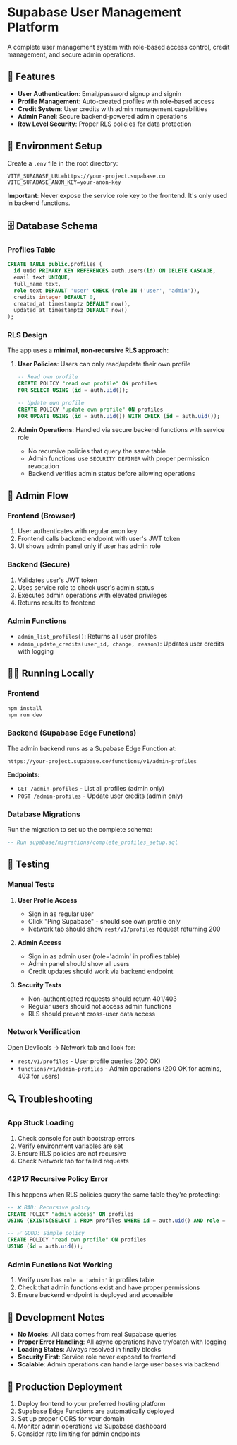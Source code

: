 # Supabase User Management Platform

A complete user management system with role-based access control, credit management, and secure admin operations.

## 🚀 Features

- **User Authentication**: Email/password signup and signin
- **Profile Management**: Auto-created profiles with role-based access
- **Credit System**: User credits with admin management capabilities
- **Admin Panel**: Secure backend-powered admin operations
- **Row Level Security**: Proper RLS policies for data protection

## 🔧 Environment Setup

Create a `.env` file in the root directory:

```env
VITE_SUPABASE_URL=https://your-project.supabase.co
VITE_SUPABASE_ANON_KEY=your-anon-key
```

**Important**: Never expose the service role key to the frontend. It's only used in backend functions.

## 🗄️ Database Schema

### Profiles Table
```sql
CREATE TABLE public.profiles (
  id uuid PRIMARY KEY REFERENCES auth.users(id) ON DELETE CASCADE,
  email text UNIQUE,
  full_name text,
  role text DEFAULT 'user' CHECK (role IN ('user', 'admin')),
  credits integer DEFAULT 0,
  created_at timestamptz DEFAULT now(),
  updated_at timestamptz DEFAULT now()
);
```

### RLS Design

The app uses a **minimal, non-recursive RLS approach**:

1. **User Policies**: Users can only read/update their own profile
   ```sql
   -- Read own profile
   CREATE POLICY "read own profile" ON profiles 
   FOR SELECT USING (id = auth.uid());
   
   -- Update own profile  
   CREATE POLICY "update own profile" ON profiles 
   FOR UPDATE USING (id = auth.uid()) WITH CHECK (id = auth.uid());
   ```

2. **Admin Operations**: Handled via secure backend functions with service role
   - No recursive policies that query the same table
   - Admin functions use `SECURITY DEFINER` with proper permission revocation
   - Backend verifies admin status before allowing operations

## 🔐 Admin Flow

### Frontend (Browser)
1. User authenticates with regular anon key
2. Frontend calls backend endpoint with user's JWT token
3. UI shows admin panel only if user has admin role

### Backend (Secure)
1. Validates user's JWT token
2. Uses service role to check user's admin status
3. Executes admin operations with elevated privileges
4. Returns results to frontend

### Admin Functions
- `admin_list_profiles()`: Returns all user profiles
- `admin_update_credits(user_id, change, reason)`: Updates user credits with logging

## 🏃‍♂️ Running Locally

### Frontend
```bash
npm install
npm run dev
```

### Backend (Supabase Edge Functions)
The admin backend runs as a Supabase Edge Function at:
```
https://your-project.supabase.co/functions/v1/admin-profiles
```

**Endpoints:**
- `GET /admin-profiles` - List all profiles (admin only)
- `POST /admin-profiles` - Update user credits (admin only)

### Database Migrations
Run the migration to set up the complete schema:
```sql
-- Run supabase/migrations/complete_profiles_setup.sql
```

## 🧪 Testing

### Manual Tests

1. **User Profile Access**
   - Sign in as regular user
   - Click "Ping Supabase" - should see own profile only
   - Network tab should show `rest/v1/profiles` request returning 200

2. **Admin Access**
   - Sign in as admin user (role='admin' in profiles table)
   - Admin panel should show all users
   - Credit updates should work via backend endpoint

3. **Security Tests**
   - Non-authenticated requests should return 401/403
   - Regular users should not access admin functions
   - RLS should prevent cross-user data access

### Network Verification
Open DevTools → Network tab and look for:
- `rest/v1/profiles` - User profile queries (200 OK)
- `functions/v1/admin-profiles` - Admin operations (200 OK for admins, 403 for users)

## 🔍 Troubleshooting

### App Stuck Loading
1. Check console for auth bootstrap errors
2. Verify environment variables are set
3. Ensure RLS policies are not recursive
4. Check Network tab for failed requests

### 42P17 Recursive Policy Error
This happens when RLS policies query the same table they're protecting:
```sql
-- ❌ BAD: Recursive policy
CREATE POLICY "admin access" ON profiles 
USING (EXISTS(SELECT 1 FROM profiles WHERE id = auth.uid() AND role = 'admin'));

-- ✅ GOOD: Simple policy
CREATE POLICY "read own profile" ON profiles 
USING (id = auth.uid());
```

### Admin Functions Not Working
1. Verify user has `role = 'admin'` in profiles table
2. Check that admin functions exist and have proper permissions
3. Ensure backend endpoint is deployed and accessible

## 📝 Development Notes

- **No Mocks**: All data comes from real Supabase queries
- **Proper Error Handling**: All async operations have try/catch with logging
- **Loading States**: Always resolved in finally blocks
- **Security First**: Service role never exposed to frontend
- **Scalable**: Admin operations can handle large user bases via backend

## 🚀 Production Deployment

1. Deploy frontend to your preferred hosting platform
2. Supabase Edge Functions are automatically deployed
3. Set up proper CORS for your domain
4. Monitor admin operations via Supabase dashboard
5. Consider rate limiting for admin endpoints